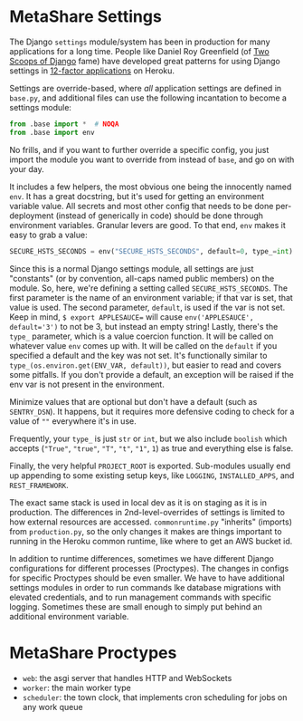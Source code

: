 # MetaShare Settings

The Django `settings` module/system has been in production for many applications
for a long time. People like Daniel Roy Greenfield (of [Two Scoops of
Django](https://twoscoopspress.com/products/two-scoops-of-django-1-11) fame)
have developed great patterns for using Django settings in [12-factor
applications](https://12factor.net/) on Heroku.

Settings are override-based, where _all_ application settings are defined in
`base.py`, and additional files can use the following incantation to become a
settings module:

```python
from .base import *  # NOQA
from .base import env
```

No frills, and if you want to further override a specific config, you just
import the module you want to override from instead of `base`, and go on with
your day.

It includes a few helpers, the most obvious one being the innocently named
`env`. It has a great docstring, but it's used for getting an environment
variable value. All secrets and most other config
that needs to be done per-deployment (instead of generically in code) should be
done through environment variables. Granular levers are good. To that end, `env`
makes it easy to grab a value:

```python
SECURE_HSTS_SECONDS = env("SECURE_HSTS_SECONDS", default=0, type_=int)
```

Since this is a normal Django settings module, all settings are just "constants"
(or by convention, all-caps named public members) on the module. So, here, we're
defining a setting called `SECURE_HSTS_SECONDS`. The first parameter is the name
of an environment variable; if that var is set, that value is used. The second
parameter, `default`, is used if the var is not set. Keep in mind, `$ export
APPLESAUCE=` will cause `env('APPLESAUCE', default='3')` to not be 3, but
instead an empty string! Lastly, there's the `type_` parameter, which is a value
coercion function. It will be called on whatever value `env` comes up with. It
will be called on the `default` if you specified a default and the key was not
set. It's functionally similar to `type_(os.environ.get(ENV_VAR, default))`, but
easier to read and covers some pitfalls. If you don't provide a default, an
exception will be raised if the env var is not present in the environment.

Minimize values that are optional but don't have a default (such as
`SENTRY_DSN`). It happens, but it requires more defensive coding to check for a
value of `""` everywhere it's in use.

Frequently, your `type_` is just `str` or `int`, but we also include `boolish`
which accepts (`"True"`, `"true"`, `"T"`, `"t"`, `"1"`, `1`) as true and
everything else is false.

Finally, the very helpful `PROJECT_ROOT` is exported. Sub-modules usually end up
appending to some existing setup keys, like `LOGGING`, `INSTALLED_APPS`, and
`REST_FRAMEWORK`.

The exact same stack is used in local dev as it is on staging as it is in
production. The differences in 2nd-level-overrides of settings is limited to how
external resources are accessed. `commonruntime.py` "inherits" (imports) from
`production.py`, so the only changes it makes are things important to running in
the Heroku common runtime, like where to get an AWS bucket id.

In addition to runtime differences, sometimes we have different Django
configurations for different processes (Proctypes). The changes in configs for
specific Proctypes should be even smaller. We have to have additional settings
modules in order to run commands lke database migrations with elevated
credentials, and to run management commands with specific logging. Sometimes
these are small enough to simply put behind an additional environment variable.

# MetaShare Proctypes

- `web`: the asgi server that handles HTTP and WebSockets
- `worker`: the main worker type
- `scheduler`: the town clock, that implements cron scheduling for jobs on any
  work queue
